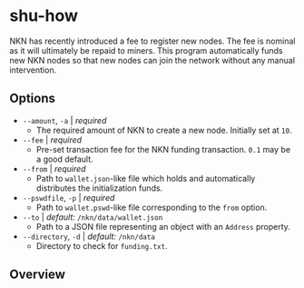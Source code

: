 # shu-how
NKN has recently introduced a fee to register new nodes. The fee is nominal as it will ultimately be repaid to miners. This program automatically funds new NKN nodes so that new nodes can join the network without any manual intervention.

## Options
- `--amount`, `-a` | *required*
  - The required amount of NKN to create a new node. Initially set at `10`.
- `--fee` | *required*
  - Pre-set transaction fee for the NKN funding transaction. `0.1` may be a good default.
- `--from` | *required*
  - Path to `wallet.json`-like file which holds and automatically distributes the initialization funds.
- `--pswdfile`, `-p` | *required*
  - Path to `wallet.pswd`-like file corresponding to the `from` option.
- `--to` | *default:* `/nkn/data/wallet.json`
  - Path to a JSON file representing an object with an `Address` property.
- `--directory`, `-d` | *default:* `/nkn/data`
  - Directory to check for `funding.txt`.

## Overview
